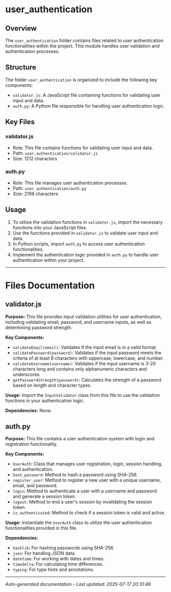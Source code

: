 # user_authentication

## Overview
The `user_authentication` folder contains files related to user authentication functionalities within the project. This module handles user validation and authentication processes.

## Structure
The folder `user_authentication` is organized to include the following key components:
- `validator.js`: A JavaScript file containing functions for validating user input and data.
- `auth.py`: A Python file responsible for handling user authentication logic.

## Key Files
### validator.js
- Role: This file contains functions for validating user input and data.
- Path: `user_authentication/validator.js`
- Size: 1212 characters

### auth.py
- Role: This file manages user authentication processes.
- Path: `user_authentication/auth.py`
- Size: 2198 characters

## Usage
1. To utilize the validation functions in `validator.js`, import the necessary functions into your JavaScript files.
2. Use the functions provided in `validator.js` to validate user input and data.
3. In Python scripts, import `auth.py` to access user authentication functionalities.
4. Implement the authentication logic provided in `auth.py` to handle user authentication within your project.

---

# Files Documentation

## validator.js

**Purpose:** This file provides input validation utilities for user authentication, including validating email, password, and username inputs, as well as determining password strength.

**Key Components:**
- `validateEmail(email)`: Validates if the input email is in a valid format.
- `validatePassword(password)`: Validates if the input password meets the criteria of at least 8 characters with uppercase, lowercase, and number.
- `validateUsername(username)`: Validates if the input username is 3-20 characters long and contains only alphanumeric characters and underscores.
- `getPasswordStrength(password)`: Calculates the strength of a password based on length and character types.

**Usage:** Import the `InputValidator` class from this file to use the validation functions in your authentication logic.

**Dependencies:** None.

## auth.py

**Purpose:** This file contains a user authentication system with login and registration functionality.

**Key Components:**
- `UserAuth`: Class that manages user registration, login, session handling, and authentication.
- `hash_password`: Method to hash a password using SHA-256.
- `register_user`: Method to register a new user with a unique username, email, and password.
- `login`: Method to authenticate a user with a username and password and generate a session token.
- `logout`: Method to end a user's session by invalidating the session token.
- `is_authenticated`: Method to check if a session token is valid and active.

**Usage:** Instantiate the `UserAuth` class to utilize the user authentication functionalities provided in this file.

**Dependencies:**
- `hashlib`: For hashing passwords using SHA-256.
- `json`: For handling JSON data.
- `datetime`: For working with dates and times.
- `timedelta`: For calculating time differences.
- `typing`: For type hints and annotations.

---
*Auto-generated documentation - Last updated: 2025-07-17 20:31:46*
